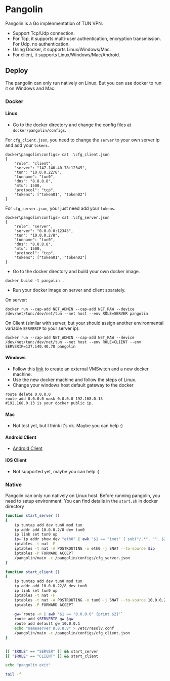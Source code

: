 # Pangolin

Pangolin is a Go implenmentation of TUN VPN. 
* Support Tcp/Udp connection.
* For Tcp, it supports multi-user authentication, encryption transmission. For Udp, no authentication.
* Using Docker, it supports Linux/Windows/Mac.
* For client, it supports Linux/Windows/Mac/Android.

## Deploy
The pangolin can only run natively on Linux. But you can use docker to run it on Windows and Mac.

### Docker
#### Linux
* Go to the docker directory and change the config files at ```docker/pangolin/configs```.

For ```cfg_client.json```, you need to change the ```server``` to your own server ip and add your ```tokens```.
```
docker\pangolin\configs> cat .\cfg_client.json  
{                                 
    "role": "client",
    "server": "147.140.40.78:12345",
    "tun": "10.0.0.22/8",
    "tunname": "tun0",
    "dns": "8.8.8.8",
    "mtu": 1500,
    "protocol": "tcp",
    "tokens": ["token01", "token02"]
}
```

For ```cfg_server.json```, your just need add your ```tokens```.
```
docker\pangolin\configs> cat .\cfg_server.json                                   
{
    "role": "server",
    "server": "0.0.0.0:12345",
    "tun": "10.0.0.2/8",
    "tunname": "tun0",
    "dns": "8.8.8.8",
    "mtu": 1500,
    "protocol": "tcp",
    "tokens": ["token01", "token02"]
}
```

* Go to the docker directory and build your own docker image.
```
docker build -t pangolin .
```

* Run your docker image on server and client sparately. 

On server:
```
docker run --cap-add NET_ADMIN --cap-add NET_RAW --device /dev/net/tun:/dev/net/tun --net host --env ROLE=SERVER pangolin
```

On Client (similar with server, but your should assign another environmental variable ```SERVERIP``` to your server ip):
```
docker run --cap-add NET_ADMIN --cap-add NET_RAW --device /dev/net/tun:/dev/net/tun --net host --env ROLE=CLIENT --env SERVERIP=137.140.40.78 pangolin
```

#### Windows
* Follow this [link](https://docs.docker.com/machine/drivers/hyper-v/#2-set-up-a-new-external-network-switch-optional) to create an external VMSwitch and a new docker machine.
* Use the new docker machine and follow the steps of Linux.
* Change your windows host default gateway to the docker
```
route delete 0.0.0.0
route add 0.0.0.0 mask 0.0.0.0 192.168.0.13
#192.168.0.13 is your docker public ip.
```

#### Mac
* Not test yet, but I think it's ok. Maybe you can help :)

#### Android Client
* [Android Client](https://github.com/xitongsys/pangolin-android)

#### iOS Client
* Not supported yet, maybe you can help :)

### Native
Pangolin can only run natively on Linux host. Before running pangolin, you need to setup environment. You can find details in the ```start.sh``` in docker directory
```bash
function start_server ()
{
	ip tuntap add dev tun0 mod tun
	ip addr add 10.0.0.2/8 dev tun0
	ip link set tun0 up
	ip=`ip addr show dev "eth0" | awk '$1 == "inet" { sub("/.*", "", $2); print $2 }'`
	iptables -t nat -F
	iptables -t nat -A POSTROUTING -o eth0 -j SNAT --to-source $ip
	iptables -P FORWARD ACCEPT
	/pangolin/main -c /pangolin/configs/cfg_server.json 
}

function start_client ()
{
	ip tuntap add dev tun0 mod tun
	ip addr add 10.0.0.22/8 dev tun0
	ip link set tun0 up
	iptables -t nat -F
	iptables -t nat -A POSTROUTING -o tun0 -j SNAT --to-source 10.0.0.22
	iptables -P FORWARD ACCEPT
	
	gw=`route -n | awk '$1 == "0.0.0.0" {print $2}'`
	route add $SERVERIP gw $gw
	route add default gw 10.0.0.1
	echo "nameserver 8.8.8.8" > /etc/resolv.conf
	/pangolin/main -c /pangolin/configs/cfg_client.json 
}


[[ "$ROLE" == "SERVER" ]] && start_server
[[ "$ROLE" == "CLIENT" ]] && start_client

echo "pangolin exit"

tail -f
```




